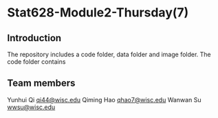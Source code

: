 # Stat628-Module2-Thursday(7)

## Introduction
The repository includes a code folder, data folder and image folder.
The code folder contains 






## Team members
Yunhui Qi          qi44@wisc.edu
Qiming Hao         qhao7@wisc.edu
Wanwan Su          wwsu@wisc.edu
